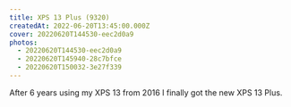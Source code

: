 ```yaml
---
title: XPS 13 Plus (9320)
createdAt: 2022-06-20T13:45:00.000Z
cover: 20220620T144530-eec2d0a9
photos:
  - 20220620T144530-eec2d0a9
  - 20220620T145940-28c7bfce
  - 20220620T150032-3e27f339
---
```


After 6 years using my XPS 13 from 2016 I finally got the new XPS 13 Plus.
